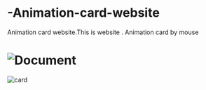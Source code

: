 # -Animation-card-website
 Animation card website.This is website . Animation card by mouse

![Document](https://user-images.githubusercontent.com/75854041/114326191-42715a00-9b3c-11eb-9e2b-989e9ba949e8.png)
==================================================================================================================================================================================================================================================================================================================================================================================================================================================================================================================================================
![card](https://user-images.githubusercontent.com/75854041/114326291-c297bf80-9b3c-11eb-8d11-59936ae294bb.png)

